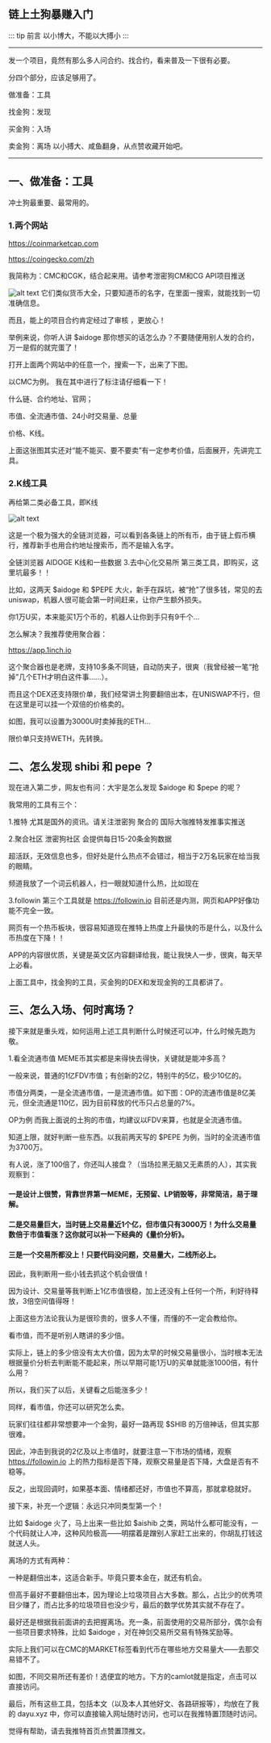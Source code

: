 ## 链上土狗暴赚入门
::: tip 前言
以小博大，不能以大搏小
:::
****
发一个项目，竟然有那么多人问合约、找合约，看来普及一下很有必要。

分四个部分，应该足够用了。

做准备：工具

找金狗：发现

买金狗：入场

卖金狗：离场 以小搏大、咸鱼翻身，从点赞收藏开始吧。
****
## 一、做准备：工具
冲土狗最重要、最常用的。

### 1.两个网站
https://coinmarketcap.com

https://coingecko.com/zh

我简称为：CMC和CGK，结合起来用。请参考泄密狗CM和CG API项目推送

![alt text](https://m2492468.695354.xyz/img/2024/12/27/6wl8bg.png
)
它们类似货币大全，只要知道币的名字，在里面一搜索，就能找到一切准确信息。

而且，能上的项目合约肯定经过了审核 ，更放心！

举例来说，你听人讲 $aidoge 那你想买的话怎么办？不要随便用别人发的合约，万一是假的就完蛋了！

打开上面两个网站中的任意一个，搜索一下，出来了下图。

以CMC为例。
我在其中进行了标注请仔细看一下！

什么链、合约地址、官网；

市值、全流通市值、24小时交易量、总量

价格、K线。

上面这张图其实还对“能不能买、要不要卖”有一定参考价值，后面展开，先讲完工具。

### 2.K线工具
再给第二类必备工具，即K线

![alt text](https://m2492468.695354.xyz/img/2024/12/27/6xmpsj.png
)


这是一个极为强大的全链浏览器，可以看到各条链上的所有币，由于链上假币横行，推荐新手也用合约地址搜索币，而不是输入名字。


全链浏览器
AIDOGE K线和一些数据
3.去中心化交易所
第三类工具，即购买，这里坑最多！！

比如，这两天 $aidoge 和 $PEPE 大火，新手在踩坑，被“抢”了很多钱，常见的去 uniswap，机器人很可能会第一时间赶来，让你产生额外损失。

你1万U买，本来能买1万个币的，机器人让你到手只有9千个…

怎么解决？我推荐使用聚合器：

https://app.1inch.io

这个聚合器也是老牌，支持10多条不同链，自动防夹子，很爽（我曾经被一笔“抢掉”几个ETH才明白这件事……）。

而且这个DEX还支持限价单，我们经常讲土狗要翻倍出本，在UNISWAP不行，但在这里是可以挂一个双倍的价格卖的。



如图，我可以设置为3000U时卖掉我的ETH…

限价单只支持WETH，先转换。

## 二、怎么发现 shibi 和 pepe ？
现在进入第二步，网友也有问：大宇是怎么发现 $aidoge 和 $pepe 的呢？

我常用的工具有三个：

1.推特
尤其是国外的资讯。请关注泄密狗 聚合的 国际大咖推特发推事实推送

2.聚合社区
  泄密狗社区 会提供每日15-20条金狗数据

超活跃，无效信息也多，但好处是什么热点不会错过，相当于2万名玩家在给当我的眼睛。

频道我放了一个词云机器人，扫一眼就知道什么热，比如现在


3.followin
第三个工具就是 https://followin.io  目前还是内测，网页和APP好像功能不完全一致。

网页有一个热币板块，很容易知道现在推特上热度上升最快的币是什么，以及什么币热度在下降！！


APP的内容很优质，关键是英文区内容翻译给我，能让我快人一步，很爽，每天早上必看。

上面工具中，找金狗的工具，买金狗的DEX和发现金狗的工具都讲了。

## 三、怎么入场、何时离场？

接下来就是重头戏，如何运用上述工具判断什么时候还可以冲，什么时候先跑为敬。

1.看全流通市值
MEME币其实都是来得快去得快，关键就是能冲多高？

一般来说，普通的1亿FDV市值；有创新的2亿，特别牛的5亿，极少10亿的。

市值分两类，一是全流通市值，一是流通市值。如下图：OP的流通市值是8亿美元，但全流通是110亿，因为目前释放的代币只占总量的7%。

OP为例
而我上面说的土狗的市值，均建议以FDV来算，也就是全流通市值。

知道上限，就好判断一些东西。以我前两天写的 $PEPE 为例，当时的全流通市值为3700万。

有人说，涨了100倍了，你还叫人接盘？（当场拉黑无脑又无素质的人），其实我观察到：

#### 一是设计上很赞，背靠世界第一MEME，无预留、LP销毁等，非常简洁，易于理解。

#### 二是交易量巨大，当时链上交易量近1个亿，但市值只有3000万！为什么交易量数倍于市值看涨？这你就可以补一下经典的《量价分析》。

#### 三是一个交易所都没上！只要代码没问题，交易量大，二线所必上。

因此，我判断用一些小钱去抓这个机会很值！

因为设计、交易量等我判断上1亿市值很稳，加上还没有上任何一个所，利好待释放，3倍空间值得呀！

上面这些方法论我认为是很珍贵的，很多人不懂，而懂的不一定会教给你。

看市值，而不是听别人瞎讲的多少倍。

实际上，链上的多少倍没有太大价值，因为太早的时候交易量很小，当时根本无法根据量价分析去判断能不能起来，所以早期可能1万U的买单就能涨1000倍，有什么用？

所以，我们买了以后，关键看之后能涨多少！

同样，看市值，你还可以研究怎么卖。

玩家们往往都非常想要冲一个金狗，最好一路再现 $SHIB 的万倍神话，但其实那很难。

因此，冲击到我说的2亿及以上市值时，就要注意一下市场的情绪，观察 https://followin.io 上的热力指标是否下降，观察交易量是否下降，大盘是否有不稳等。

反之，出现回调时，如果基本面、情绪都还好，市值也不算高，那就拿稳就好。

接下来，补充一个逻辑：永远只冲同类型第一个！

比如 $aidoge 火了，马上出来一些比如 $aishib 之类，网站什么都可能没有，一个代码就让人冲，这种风险极高——明摆着是蹭别人家赶工出来的，你胡乱打钱这就送人头。

离场的方式有两种：

一种是翻倍出本，这适合新手。毕竟只要本金在，就还有机会。

但高手最好不要翻倍出本，因为理论上垃圾项目占大多数。那么，占比少的优秀项目少赚了，而占比多的垃圾项目也没少亏，最后的数学优势其实就不存在了。

最好还是根据我前面讲的去把握离场。充一条，前面使用的交易所部分，偶尔会有一些项目要求特殊，比如 $aidoge ，对在神剑交易所交易有特殊奖励等。

实际上我们可以在CMC的MARKET标签看到代币在哪些地方交易量大——去那交易错不了。

如图，不同交易所还有差价！选便宜的地方。下方的camlot就是指定，点击可以直接访问。

最后，所有这些工具，包括本文（以及本人其他好文、各路研报等），均放在了我的 dayu.xyz 中，你可以直接输入网址随时访问，也可以在我推特置顶随时访问。

觉得有帮助，请去我推特首页点赞置顶推文。